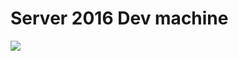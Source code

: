 # Server 2016 Dev machine


<a href="https://portal.azure.com/#create/Microsoft.Template/uri/https%3A%2F%2Fraw.githubusercontent.com%2Fjacqinthebox%2Fpresentations%2Fmaster%2Farm-templates%2Fvm-windows-dev-custom%2Fazuredeploy.json" target="_blank">
    <img src="http://azuredeploy.net/deploybutton.png"/>
</a>
